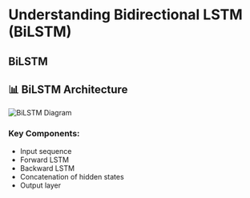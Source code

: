 # Understanding Bidirectional LSTM (BiLSTM)

## BiLSTM


## 📊 BiLSTM Architecture

![BiLSTM Diagram](/home/suman12/300-days-challenge/300-days-challenge/day001/day001/bilstm.png)  

### Key Components:
- Input sequence
- Forward LSTM
- Backward LSTM
- Concatenation of hidden states
- Output layer
